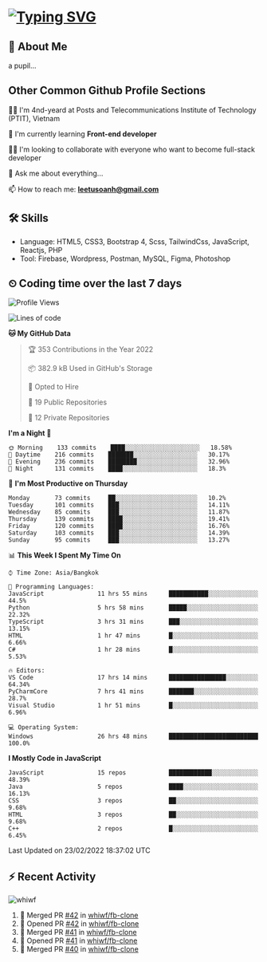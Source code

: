 # [![Typing SVG](https://readme-typing-svg.herokuapp.com?color=%23FFC83D&lines=Hi%2C+I'm+Le%2C+Tu+Oanh+%F0%9F%91%8B)](https://git.io/typing-svg)

## 🚀 About Me
a pupil...

<!-- ![GitHub metrics](https://metrics.lecoq.io/whiwf)   -->

## Other Common Github Profile Sections
👩‍🎓 I'm 4nd-yeard at Posts and Telecommunications Institute of Technology (PTIT), Vietnam

🌱 I'm currently learning **Front-end developer**

👯‍♀️ I'm looking to collaborate with everyone who want to become full-stack developer

💬 Ask me about everything...

📫 How to reach me: **leetusoanh@gmail.com**

## 🛠 Skills
- Language: HTML5, CSS3, Bootstrap 4, Scss, TailwindCss, JavaScript, Reactjs, PHP
- Tool: Firebase, Wordpress, Postman, MySQL, Figma, Photoshop

## ⏲ Coding time over the last 7 days
<!--START_SECTION:waka-->
![Profile Views](http://img.shields.io/badge/Profile%20Views-32-blue)

![Lines of code](https://img.shields.io/badge/From%20Hello%20World%20I%27ve%20Written-2%20Million%20lines%20of%20code-blue)

**🐱 My GitHub Data** 

> 🏆 353 Contributions in the Year 2022
 > 
> 📦 382.9 kB Used in GitHub's Storage 
 > 
> 💼 Opted to Hire
 > 
> 📜 19 Public Repositories 
 > 
> 🔑 12 Private Repositories  
 > 
**I'm a Night 🦉** 

```text
🌞 Morning    133 commits    ████░░░░░░░░░░░░░░░░░░░░░   18.58% 
🌆 Daytime    216 commits    ███████░░░░░░░░░░░░░░░░░░   30.17% 
🌃 Evening    236 commits    ████████░░░░░░░░░░░░░░░░░   32.96% 
🌙 Night      131 commits    ████░░░░░░░░░░░░░░░░░░░░░   18.3%

```
📅 **I'm Most Productive on Thursday** 

```text
Monday       73 commits     ██░░░░░░░░░░░░░░░░░░░░░░░   10.2% 
Tuesday      101 commits    ███░░░░░░░░░░░░░░░░░░░░░░   14.11% 
Wednesday    85 commits     ███░░░░░░░░░░░░░░░░░░░░░░   11.87% 
Thursday     139 commits    ████░░░░░░░░░░░░░░░░░░░░░   19.41% 
Friday       120 commits    ████░░░░░░░░░░░░░░░░░░░░░   16.76% 
Saturday     103 commits    ███░░░░░░░░░░░░░░░░░░░░░░   14.39% 
Sunday       95 commits     ███░░░░░░░░░░░░░░░░░░░░░░   13.27%

```


📊 **This Week I Spent My Time On** 

```text
⌚︎ Time Zone: Asia/Bangkok

💬 Programming Languages: 
JavaScript               11 hrs 55 mins      ███████████░░░░░░░░░░░░░░   44.5% 
Python                   5 hrs 58 mins       █████░░░░░░░░░░░░░░░░░░░░   22.32% 
TypeScript               3 hrs 31 mins       ███░░░░░░░░░░░░░░░░░░░░░░   13.15% 
HTML                     1 hr 47 mins        █░░░░░░░░░░░░░░░░░░░░░░░░   6.66% 
C#                       1 hr 28 mins        █░░░░░░░░░░░░░░░░░░░░░░░░   5.53%

🔥 Editors: 
VS Code                  17 hrs 14 mins      ████████████████░░░░░░░░░   64.34% 
PyCharmCore              7 hrs 41 mins       ███████░░░░░░░░░░░░░░░░░░   28.7% 
Visual Studio            1 hr 51 mins        █░░░░░░░░░░░░░░░░░░░░░░░░   6.96%

💻 Operating System: 
Windows                  26 hrs 48 mins      █████████████████████████   100.0%

```

**I Mostly Code in JavaScript** 

```text
JavaScript               15 repos            ████████████░░░░░░░░░░░░░   48.39% 
Java                     5 repos             ████░░░░░░░░░░░░░░░░░░░░░   16.13% 
CSS                      3 repos             ██░░░░░░░░░░░░░░░░░░░░░░░   9.68% 
HTML                     3 repos             ██░░░░░░░░░░░░░░░░░░░░░░░   9.68% 
C++                      2 repos             █░░░░░░░░░░░░░░░░░░░░░░░░   6.45%

```



 Last Updated on 23/02/2022 18:37:02 UTC
<!--END_SECTION:waka-->

## ⚡ Recent Activity
<!-- [![Top Langs](https://github-readme-stats.vercel.app/api/top-langs/?username=whiwf&layout=compact&theme=radical&hide=css)](https://github.com/anuraghazra/github-readme-stats)
 -->
<p><img align="center" src="https://github-readme-streak-stats.herokuapp.com/?user=whiwf&theme=radical" alt="whiwf" /></p>


<!--START_SECTION:activity-->
1. 🎉 Merged PR [#42](https://github.com/whiwf/fb-clone/pull/42) in [whiwf/fb-clone](https://github.com/whiwf/fb-clone)
2. 💪 Opened PR [#42](https://github.com/whiwf/fb-clone/pull/42) in [whiwf/fb-clone](https://github.com/whiwf/fb-clone)
3. 🎉 Merged PR [#41](https://github.com/whiwf/fb-clone/pull/41) in [whiwf/fb-clone](https://github.com/whiwf/fb-clone)
4. 💪 Opened PR [#41](https://github.com/whiwf/fb-clone/pull/41) in [whiwf/fb-clone](https://github.com/whiwf/fb-clone)
5. 🎉 Merged PR [#40](https://github.com/whiwf/fb-clone/pull/40) in [whiwf/fb-clone](https://github.com/whiwf/fb-clone)
<!--END_SECTION:activity-->
